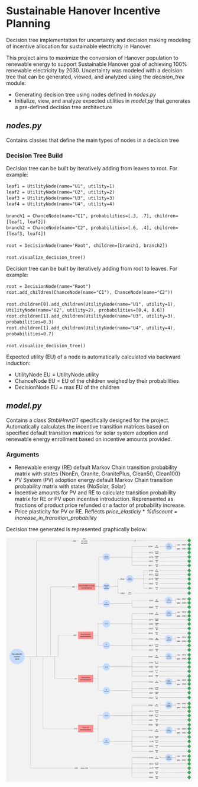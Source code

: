 # Sustainable Hanover Incentive Planning
Decision tree implementation for uncertainty and decision making modeling of incentive allocation for sustainable electricity in Hanover.

This project aims to maximize the conversion of Hanover population to renewable energy to support Sustainable Hanover goal of achieving 100% renewable electricity by 2030. Uncertainty was modeled with a decision tree that can be generated, viewed, and analyzed using the _decision_tree_ module:
* Generating decision tree using nodes defined in _nodes.py_
* Initialize, view, and analyze expected utilities in _model.py_ that generates a pre-defined decision tree architecture

## _nodes.py_ 
Contains classes that define the main types of nodes in a decision tree
### Decision Tree Build
Decision tree can be built by iteratively adding from leaves to root. For example:
```
leaf1 = UtilityNode(name="U1", utility=1)
leaf2 = UtilityNode(name="U2", utility=2)
leaf3 = UtilityNode(name="U3", utility=3)
leaf4 = UtilityNode(name="U4", utility=4)

branch1 = ChanceNode(name="C1", probabilities=[.3, .7], children=[leaf1, leaf2])
branch2 = ChanceNode(name="C2", probabilities=[.6, .4], children=[leaf3, leaf4])

root = DecisionNode(name='Root", children=[branch1, branch2])

root.visualize_decision_tree()
```

Decision tree can be built by iteratively adding from root to leaves. For example:
```
root = DecisionNode(name="Root")
root.add_children(ChanceNode(name="C1"), ChanceNode(name="C2"))

root.children[0].add_children(UtilityNode(name="U1", utility=1), UtilityNode(name="U2", utility=2), probabilities=[0.4, 0.6])
root.children[1].add_children(UtilityNode(name="U3", utility=3), probabilities=0.3)
root.children[1].add_children(UtilityNode(name="U4", utility=4), probabilities=0.7)

root.visualize_decision_tree()
```

Expected utility (EU) of a node is automatically calculated via backward induction:
* UtilityNode EU = UtilityNode.utility
* ChanceNode EU = EU of the children weighed by their probabilities
* DecisionNode EU = max EU of the children

## _model.py_ 
Contains a class _StnblHnvrDT_ specifically designed for the project. Automatically calculates the incentive transition matrices based on specified default transition matrices for solar system adoption and renewable energy enrollment based on incentive amounts provided.
### Arguments
* Renewable energy (RE) default Markov Chain transition probability matrix with states {NonEn, Granite, GranitePlus, Clean50, Clean100}
* PV System (PV) adoption energy default Markov Chain transition probability matrix with states {NoSolar, Solar}
* Incentive amounts for PV and RE to calculate transition probability matrix for RE or PV upon incentive introduction. Reprensented as fractions of product price refunded or a factor of probability increase.
* Price plasticity for PV or RE. Reflects _price_elasticiy_ * _%discount_ = _increase_in_transition_probability_

Decision tree generated is represented graphically below:

![Decision Tree](model_vis/decision_tree.jpg)
